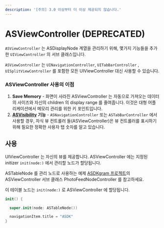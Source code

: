 ```yaml
---
description: '[주의] 3.0 이상부터 더 이상 제공되지 않습니다.'
---
```


# ASViewController \(DEPRECATED\)

`ASViewController` 는 ASDisplayNode 계열을 관리하기 위해, 몇가지 기능들을 추가한 `UIViewController` 의 서브 클래스입니다.

`ASViewController` 는 `UINavigationController`, `UITabBarController` , `UISplitViewController` 를 포함한 모든 UIViewController 대신 사용할 수 있습니다.

### ASViewController 사용의 이점

1. **Save Memory** - 화면이 사라진 ASViewController 는 자동으로 가져오는 데이터의 사이즈와 자신의 children 의 display range 를 줄여줍니다. 이것은 대형 어플리케이션에서 메모리 관리를 위한 키 포인트입니다.
2. [**ASVisibility**](http://texturegroup.org/docs/asvisibility.html) **기능** - `ASNavigationController` 또는 `ASTabBarController` 에서 사용할 경우, 자식 뷰 컨트롤러 들\(ASViewController\)은 뷰 컨트롤러를 표시하기 위해 필요한 정확한 사용자 탭 숫자를 알고 있습니다.

## 사용

UIViewController 는 자신의 뷰를 제공합니다. ASViewController 에는 지정된 initizer `init(node:)` 에서 관리할 노드가 할당됩니다.

ASTableNode 를 관리 노드로 사용하는 예제 [ASDKgram 프로젝트](https://github.com/TextureGroup/Texture/blob/master/examples_extra/ASDKgram-Swift)의 ASViewController 서브 클래스 PhotoFeedNodeController 를 참고하세요.

이 테이블 노드는 `init(node:)` 로 ASViewController 에 할당됩니다.

```swift
init() {

  super.init(node: ASTableNode())

  navigationItem.title = "ASDK"
}
```

